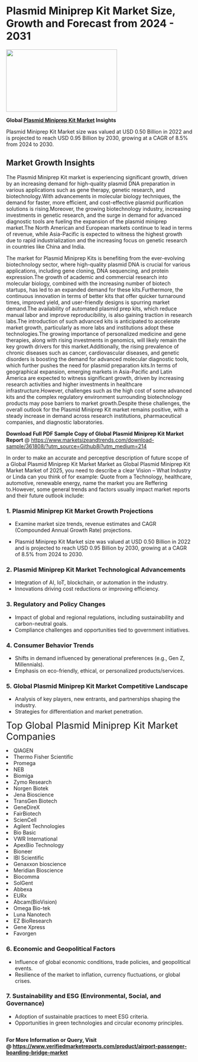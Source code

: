 <H1>Plasmid Miniprep Kit Market Size, Growth and Forecast from 2024 - 2031</H1><img class="aligncenter size-medium wp-image-584254" src="https://thirdeyenews.in/wp-content/uploads/2024/09/Global-Market-Research-300x168.jpeg" alt="" width="300" height="168" /><p><strong>Global&nbsp;<a href="https://www.marketsizeandtrends.com/download-sample/361808/?utm_source=Github8j?utm_medium=214">Plasmid Miniprep Kit Market</a> Insights</strong></p><p>Plasmid Miniprep Kit Market size was valued at USD 0.50 Billion in 2022 and is projected to reach USD 0.95 Billion by 2030, growing at a CAGR of 8.5% from 2024 to 2030.</p><p><h2>Market Growth Insights</h2> <p>The Plasmid Miniprep Kit market is experiencing significant growth, driven by an increasing demand for high-quality plasmid DNA preparation in various applications such as gene therapy, genetic research, and biotechnology.With advancements in molecular biology techniques, the demand for faster, more efficient, and cost-effective plasmid purification solutions is rising.Moreover, the growing biotechnology industry, increasing investments in genetic research, and the surge in demand for advanced diagnostic tools are fueling the expansion of the plasmid miniprep market.The North American and European markets continue to lead in terms of revenue, while Asia-Pacific is expected to witness the highest growth due to rapid industrialization and the increasing focus on genetic research in countries like China and India.</p> <p>The market for Plasmid Miniprep Kits is benefiting from the ever-evolving biotechnology sector, where high-quality plasmid DNA is crucial for various applications, including gene cloning, DNA sequencing, and protein expression.The growth of academic and commercial research into molecular biology, combined with the increasing number of biotech startups, has led to an expanded demand for these kits.Furthermore, the continuous innovation in terms of better kits that offer quicker turnaround times, improved yield, and user-friendly designs is spurring market demand.The availability of automated plasmid prep kits, which reduce manual labor and improve reproducibility, is also gaining traction in research labs.The introduction of such advanced kits is anticipated to accelerate market growth, particularly as more labs and institutions adopt these technologies.The growing importance of personalized medicine and gene therapies, along with rising investments in genomics, will likely remain the key growth drivers for this market.Additionally, the rising prevalence of chronic diseases such as cancer, cardiovascular diseases, and genetic disorders is boosting the demand for advanced molecular diagnostic tools, which further pushes the need for plasmid preparation kits.In terms of geographical expansion, emerging markets in Asia-Pacific and Latin America are expected to witness significant growth, driven by increasing research activities and higher investments in healthcare infrastructure.However, challenges such as the high cost of some advanced kits and the complex regulatory environment surrounding biotechnology products may pose barriers to market growth.Despite these challenges, the overall outlook for the Plasmid Miniprep Kit market remains positive, with a steady increase in demand across research institutions, pharmaceutical companies, and diagnostic laboratories.</p> <p><span class=""><strong>Download Full PDF Sample Copy of Global Plasmid Miniprep Kit Market Report</strong> @ <a href="https://www.marketsizeandtrends.com/download-sample/361808/?utm_source=Github8j?utm_medium=214" target="_blank">https://www.marketsizeandtrends.com/download-sample/361808/?utm_source=Github8j?utm_medium=214</a></span></p><p>In order to make an accurate and perceptive description of future scope of a Global&nbsp;Plasmid Miniprep Kit Market Market as Global&nbsp;Plasmid Miniprep Kit Market Market of 2025, you need to describe a clear Vision &ndash; What Industry or Linda can you think of for example: Quote from a Technology, healthcare, automotive, renewable energy, name the market you are Reffering to.However, some general trends and factors usually impact market reports and their future outlook include:</p><h3>1.&nbsp;<strong>Plasmid Miniprep Kit Market Growth Projections</strong></h3><ul><li>Examine market size trends, revenue estimates and CAGR (Compounded Annual Growth Rate) projections.</li><li><p>Plasmid Miniprep Kit Market size was valued at USD 0.50 Billion in 2022 and is projected to reach USD 0.95 Billion by 2030, growing at a CAGR of 8.5% from 2024 to 2030.</p></li></ul><h3>2.&nbsp;<strong>Plasmid Miniprep Kit Market Technological Advancements</strong></h3><ul><li>Integration of AI, IoT, blockchain, or automation in the industry.</li><li>Innovations driving cost reductions or improving efficiency.</li></ul><h3>3.&nbsp;<strong>Regulatory and Policy Changes</strong></h3><ul><li>Impact of global and regional regulations, including sustainability and carbon-neutral goals.</li><li>Compliance challenges and opportunities tied to government initiatives.</li></ul><h3>4.&nbsp;<strong>Consumer Behavior Trends</strong></h3><ul><li>Shifts in demand influenced by generational preferences (e.g., Gen Z, Millennials).</li><li>Emphasis on eco-friendly, ethical, or personalized products/services.</li></ul><h3>5.&nbsp;<strong>Global Plasmid Miniprep Kit Market Competitive Landscape</strong></h3><ul><li>Analysis of key players, new entrants, and partnerships shaping the industry.</li><li>Strategies for differentiation and market penetration.</li></ul><p data-pm-slice="1 1 []"><span style="color: inherit; font-family: inherit; font-size: 25px;">Top Global Plasmid Miniprep Kit Market Companies</span></p><div class="" data-test-id=""><p><li>QIAGEN</li><li> Thermo Fisher Scientific</li><li> Promega</li><li> NEB</li><li> Biomiga</li><li> Zymo Research</li><li> Norgen Biotek</li><li> Jena Bioscience</li><li> TransGen Biotech</li><li> GeneDireX</li><li> FairBiotech</li><li> ScienCell</li><li> Agilent Technologies</li><li> Bio Basic</li><li> VWR International</li><li> ApexBio Technology</li><li> Bioneer</li><li> IBI Scientific</li><li> Genaxxon bioscience</li><li> Meridian Bioscience</li><li> Biocomma</li><li> SolGent</li><li> Abbexa</li><li> EURx</li><li> Abcam(BioVision)</li><li> Omega Bio-tek</li><li> Luna Nanotech</li><li> EZ BioResearch</li><li> Gene Xpress</li><li> Favorgen</li></p></div><h3>6.&nbsp;<strong>Economic and Geopolitical Factors</strong></h3><ul><li>Influence of global economic conditions, trade policies, and geopolitical events.</li><li>Resilience of the market to inflation, currency fluctuations, or global crises.</li></ul><h3>7.&nbsp;<strong>Sustainability and ESG (Environmental, Social, and Governance)</strong></h3><ul><li>Adoption of sustainable practices to meet ESG criteria.</li><li>Opportunities in green technologies and circular economy principles.</li></ul><h2><strong style="font-size: 14px;">For More Information or Query, Visit @&nbsp;</strong><a style="background-color: #ffffff; font-size: 14px;" href="https://www.marketsizeandtrends.com/report/plasmid-miniprep-kit-market/" target="_blank">https://www.verifiedmarketreports.com/product/airport-passenger-boarding-bridge-market</a></h2>